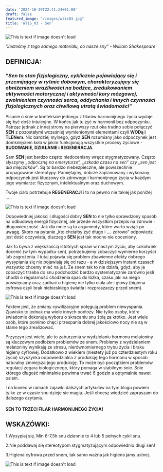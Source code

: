 ```yaml
---
date: '2024-10-29T22:41:34+01:00'
draft: false
featured_image: "/images/wtis03.jpg"
title: 'WTiS_03 - Sen'
---
```

![This is text if image doesn't load](/images/sen.jpg "nazwa")

*“Jesteśmy z tego samego materiału, co nasze sny” - William Shakespeare*

## **DEFINICJA:**

### *"Sen to stan fizjologiczny, cyklicznie pojawiający się i przemijający w rytmie dobowym, charakteryzujący się obniżeniem wrażliwości na bodźce, zredukowaniem aktywności motorycznej i aktywności kory mózgowej, zwolnieniem czynności serca, oddychania i innych czynności fizjologicznych oraz chwilową utratą świadomości"*


Pisanie o śnie w kontekście jednego z filarów harmonijnego życia wydaje się być dość intuicyjne. W końcu jak tu żyć w harmonii bez odpoczynku. Patrząc jednak z innej strony na pierwszy rzut oka trudno sobie połączyć **SEN** z pozostałymi wcześniej wymienionymi elementami czyli **WODą i TLENem**. Nic bardziej mylnego, gdyż **SEN** rozumiany jako odpoczynek jest domknięciem koła w jakim funkcjonują wszystkie procesy życiowe - **BUDOWANIE, DZIAŁANIE i REGENERACJA**.

Sam **SEN** jest bardzo często niedoceniany wręcz stygmatyzowany. Często słyszymy *„odpocznę na emeryturze”, „szkoda czasu na sen” czy „sen jest dla mięczaków”*. Są to bardzo niebezpieczne, ale powszechnie propagowane stereotypy. Pamiętajmy, dobrze zaplanowany i wykonany odpoczynek jest kluczowy do zdrowego i harmonijnego życia w każdym jego wymiarze: fizycznym, intelektualnym oraz duchowym. 

Twoje ciało potrzebuje **REGENERACJI** i to na pewno nie takiej jak poniżej .....

![This is text if image doesn't load](/images/wtis03sen.jpg "nazwa")

Odpowiedniej jakości i długości dobry **SEN** to nie tylko sprawdzony sposób na odbudowę energii fizycznej, ale przede wszystkim przepis na zdrowie i długowieczność.  Jak dla mnie są to argumenty, które warto wziąć po uwagę. Skoro na pytanie „kto chciałby żyć długo i …. zdrowo” odpowiedz jest dość oczywista, dlaczego **SEN** jest tak mocno nie doceniony.  

Jak to bywa z większością istotnych spraw w naszym życiu, aby cokolwiek docenić (w tym wypadku sen), potrzebujemy zobaczyć wymierne korzyści lub zagrożenia. I tutaj pojawia się problem zbawienne efekty dobrego wysypiania się nie pojawiają się od razu - a w dzisiejszym instant czasach wszystko chcemy mieć na już. Ze snem tak to nie działa, gdyż, aby je zobaczyć trzeba do snu podchodzić bardzo systematycznie zarówno jeśli chodzi o regularność chodzenia spać do łóżka, czasu jaki na niego poświęcamy oraz zadbać o higienę nie tylko ciała ale i głowy (higiena cyfrowa czyli brak niebieskiego światła i rozpraszaczy przed snem). 

![This is text if image doesn't load](/images/wtis03sen2.jpg "nazwa")

Faktem jest, że zmiany cywilizacyjne potęgują problem niewyspania. Zjawisko to jednak ma wiele innych podłoży. Nie tylko osoby, które świadomie dokonują wyboru o skracaniu snu śpią za krótko. Jest wiele osób, które pomimo chęci przespania dobrej jakościowo nocy nie są w stanie tego zrealizować.

Przyczyn jest wiele, ale to zaburzenia w wydzielaniu hormonu melatoniny są kluczowym podłożem problemów ze snem. Problemy z wydzielaniem melatoniny wynikają ze stresu, nierównomiernego trybu życia i braku higieny cyfrowej. Dodatkowo z wiekiem (niestety już po czterdziestym roku życia) szyszynka odpowiedzialna z produkcję tego hormonu w sposób naturalny zmniejsza jego produkcję. To może być początkiem problemów regulacji zegara biologicznego, który pomaga w stabilnym śnie. Śnie którego długość minimalnie powinna trwać 6 godzin a optymalnie nawet osiem.   

I na koniec w ramach zajawki dalszych artykułów na tym blogu powiem tylko ze w czasie snu dzieje sie magia. Jeśli chcesz wiedzieć zapraszam do dalszego czytania.

#### SEN TO TRZECI FILAR HARMONIJNEGO ŻYCIA! 

## **WSKAZÓWKI:**

1.Wysypiaj się. Min 6-7,5h snu dziennie to 4 lub 5 pełnych cykli snu. 

2.Nie poddawaj się stereotypom stygmatyzującym odpowiednio długi sen!

3.Higiena cyfrowa przed snem, tak samo ważna jak higiena jamy ustnej.

![This is text if image doesn't load](/images/WTiS_piktogram.png "nazwa")

